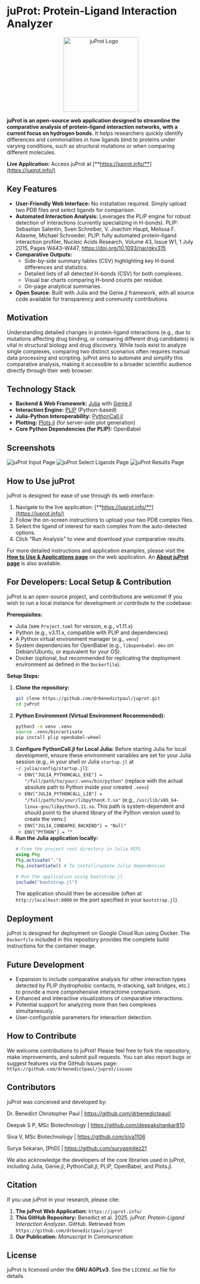 # juProt: Protein-Ligand Interaction Analyzer

<!-- Optional: If you have a logo image file (e.g., in a folder like `assets/logo.png` in your repo), you can uncomment and use this:
-->
<p align="center">
  <img src="/public/img/juProt_logo.png" alt="juProt Logo" width="200"/>
</p>


<!-- [![License: MIT](https://img.shields.io/badge/License-MIT-blue.svg)](https://opensource.org/licenses/MIT) Replace MIT with your chosen license if different -->

**juProt is an open-source web application designed to streamline the comparative analysis of protein-ligand interaction networks, with a current focus on hydrogen bonds.** It helps researchers quickly identify differences and commonalities in how ligands bind to proteins under varying conditions, such as structural mutations or when comparing different molecules.

**Live Application:** Access juProt at [**https://juprot.info/**](https://juprot.info/)

## Key Features

*   **User-Friendly Web Interface:** No installation required. Simply upload two PDB files and select ligands for comparison.
*   **Automated Interaction Analysis:** Leverages the PLIP engine for robust detection of interactions (currently specializing in H-bonds).
        PLIP: Sebastian Salentin, Sven Schreiber, V. Joachim Haupt, Melissa F. Adasme, Michael Schroeder, PLIP: fully automated protein–ligand interaction profiler, Nucleic Acids Research, Volume 43, Issue W1, 1 July 2015, Pages W443–W447, https://doi.org/10.1093/nar/gkv315
*   **Comparative Outputs:**
    *   Side-by-side summary tables (CSV) highlighting key H-bond differences and statistics.
    *   Detailed lists of all detected H-bonds (CSV) for both complexes.
    *   Visual bar charts comparing H-bond counts per residue.
    *   On-page analytical summaries.
*   **Open Source:** Built with Julia and the Genie.jl framework, with all source code available for transparency and community contributions.

## Motivation

Understanding detailed changes in protein-ligand interactions (e.g., due to mutations affecting drug binding, or comparing different drug candidates) is vital in structural biology and drug discovery. While tools exist to analyze single complexes, comparing two distinct scenarios often requires manual data processing and scripting. juProt aims to automate and simplify this comparative analysis, making it accessible to a broader scientific audience directly through their web browser.

## Technology Stack

*   **Backend & Web Framework:** [Julia](https://julialang.org/) with [Genie.jl](https://genieframework.com/)
*   **Interaction Engine:** [PLIP](https://github.com/pharmai/plip) (Python-based)
*   **Julia-Python Interoperability:** [PythonCall.jl](https://github.com/cjdoris/PythonCall.jl)
*   **Plotting:** [Plots.jl](http://docs.juliaplots.org/latest/) (for server-side plot generation)
*   **Core Python Dependencies (for PLIP):** OpenBabel

## Screenshots

<!-- 
Replace these with actual paths to screenshots in your repository (e.g., create an 'assets' folder)
Example:
-->
![juProt Input Page](./public/img/juProt_input_page.png)
![juProt Select Ligands Page](./public/img/juProt_select_ligands_page.png)
![juProt Results Page](./public/img/aromatase_native_mutant.png)

<!-- *(Please add 2-3 screenshots here showing the juProt interface: e.g., the main upload page, the ligand selection step, and an example of the results page with the plot and tables.)* -->

## How to Use juProt

juProt is designed for ease of use through its web interface:
1.  Navigate to the live application: [**https://juprot.info/**](https://juprot.info/)
2.  Follow the on-screen instructions to upload your two PDB complex files.
3.  Select the ligand of interest for each complex from the auto-detected options.
4.  Click "Run Analysis" to view and download your comparative results.

For more detailed instructions and application examples, please visit the **[How to Use & Applications page](https://juprot.info/how-to-use)** on the web application. An **[About juProt page](https://juprot.info/about)** is also available.

## For Developers: Local Setup & Contribution

juProt is an open-source project, and contributions are welcome! If you wish to run a local instance for development or contribute to the codebase:

**Prerequisites:**
*   Julia (see `Project.toml` for version, e.g., v1.11.x)
*   Python (e.g., v3.11.x, compatible with PLIP and dependencies)
*   A Python virtual environment manager (e.g., `venv`)
*   System dependencies for OpenBabel (e.g., `libopenbabel-dev` on Debian/Ubuntu, or equivalent for your OS).
*   Docker (optional, but recommended for replicating the deployment environment as defined in the `Dockerfile`).

**Setup Steps:**
1.  **Clone the repository:**
    ```bash
    git clone https://github.com/drbenedictpaul/juprot.git
    cd juProt
    ```
2.  **Python Environment (Virtual Environment Recommended):**
    ```bash
    python3 -m venv .venv 
    source .venv/bin/activate 
    pip install plip openbabel-wheel
    ```
3.  **Configure PythonCall.jl for Local Julia:**
    Before starting Julia for local development, ensure these environment variables are set for your Julia session (e.g., in your shell or Julia `startup.jl` at `~/.julia/config/startup.jl`):
    *   `ENV["JULIA_PYTHONCALL_EXE"] = "/full/path/to/your/.venv/bin/python"` (replace with the actual absolute path to Python inside your created `.venv`)
    *   `ENV["JULIA_PYTHONCALL_LIB"] = "/full/path/to/your/libpythonX.Y.so"` (e.g., `/usr/lib/x86_64-linux-gnu/libpython3.11.so`. This path is system-dependent and should point to the shared library of the Python version used to create the venv.)
    *   `ENV["JULIA_CONDAPKG_BACKEND"] = "Null"`
    *   `ENV["PYTHON"] = ""`
4.  **Run the Julia application locally:**
    ```julia
    # From the project root directory in Julia REPL
    using Pkg
    Pkg.activate(".")
    Pkg.instantiate() # To install/update Julia dependencies

    # Run the application using bootstrap.jl
    include("bootstrap.jl") 
    ```
    The application should then be accessible (often at `http://localhost:8080` or the port specified in your `bootstrap.jl`).

## Deployment

juProt is designed for deployment on Google Cloud Run using Docker. The `Dockerfile` included in this repository provides the complete build instructions for the container image.

## Future Development

*   Expansion to include comparative analysis for other interaction types detected by PLIP (hydrophobic contacts, π-stacking, salt bridges, etc.) to provide a more comprehensive interactome comparison.
*   Enhanced and interactive visualizations of comparative interactions.
*   Potential support for analyzing more than two complexes simultaneously.
*   User-configurable parameters for interaction detection.

## How to Contribute

We welcome contributions to juProt! Please feel free to fork the repository, make improvements, and submit pull requests. You can also report bugs or suggest features via the GitHub Issues page: `https://github.com/drbenedictpaul/juprot/issues`

## Contributors

juProt was conceived and developed by:

Dr. Benedict Christopher Paul | https://github.com/drbenedictpaul/

Deepak S P, MSc Biotechnology | https://github.com/deepakshankar810

Siva V, MSc Biotechnology | https://github.com/siva1106

Surya Sekaran, [PhD] | https://github.com/suryasmilez21

We also acknowledge the developers of the core libraries used in juProt, including Julia, Genie.jl, PythonCall.jl, PLIP, OpenBabel, and Plots.jl.

## Citation

If you use juProt in your research, please cite:

1.  **The juProt Web Application:** `https://juprot.info/`
2.  **This GitHub Repository:** Benedict et al. 2025. *juProt: Protein-Ligand Interaction Analyzer*. GitHub. Retrieved from `https://github.com/drbenedictpaul/juprot`
3.  **Our Publication:** *Manuscript In Communication*
    <!-- `Benedict Christopher Paul, Deepak S P, Siva V, & Surya Sekaran. (Year). juProt: A Web Application for Comparative Analysis of Protein-Ligand Interactomes. Journal of Biomedical Informatics, Volume, Pages. DOI.` *(Adjust author list and title if the paper title differs slightly).* -->

## License

juProt is licensed under the **GNU AGPLv3**. See the `LICENSE.md` file for details.
<!-- *(Remember to create a LICENSE.md file and put the MIT license text in it. You can get it from: https://opensource.org/licenses/MIT)* -->